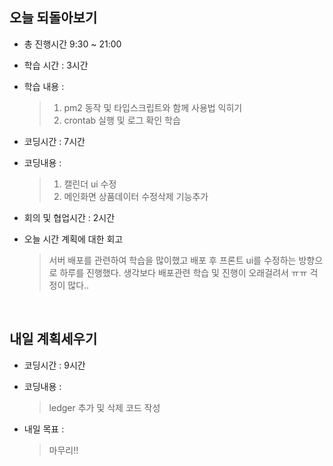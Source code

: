 ## 오늘 되돌아보기
- 총 진행시간 9:30 ~ 21:00
- 학습 시간 : 3시간
- 학습 내용 : 
  > 1. pm2 동작 및 타입스크립트와 함께 사용법 익히기
  > 2. crontab 실행 및 로그 확인 학습

- 코딩시간 : 7시간
- 코딩내용 : 
  > 1. 캘린더 ui 수정
  > 2. 메인화면 상품데이터 수정삭제 기능추가

- 회의 및 협업시간 : 2시간
- 오늘 시간 계획에 대한 회고
  > 서버 배포를 관련하여 학습을 많이했고 배포 후 프론트 ui를 수정하는 방향으로 하루를 진행했다. 생각보다 배포관련 학습 및 진행이 오래걸려서 ㅠㅠ 걱정이 많다..

<br>

## 내일 계획세우기
- 코딩시간 : 9시간
- 코딩내용 :
  > ledger 추가 및 삭제 코드 작성

- 내일 목표 :
  > 마무리!!
